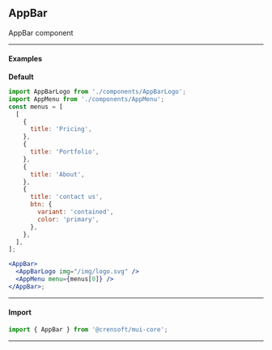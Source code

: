 ## AppBar

AppBar component

---

#### Examples

**Default**

```jsx { "props": { "style": { "minHeight": 200, "backgroundColor": "#ddd" } } }
import AppBarLogo from './components/AppBarLogo';
import AppMenu from './components/AppMenu';
const menus = [
  [
    {
      title: 'Pricing',
    },
    {
      title: 'Portfolio',
    },
    {
      title: 'About',
    },
    {
      title: 'contact us',
      btn: {
        variant: 'contained',
        color: 'primary',
      },
    },
  ],
];

<AppBar>
  <AppBarLogo img="/img/logo.svg" />
  <AppMenu menu={menus[0]} />
</AppBar>;
```

---

#### Import

```jsx static
import { AppBar } from '@crensoft/mui-core';
```

---
